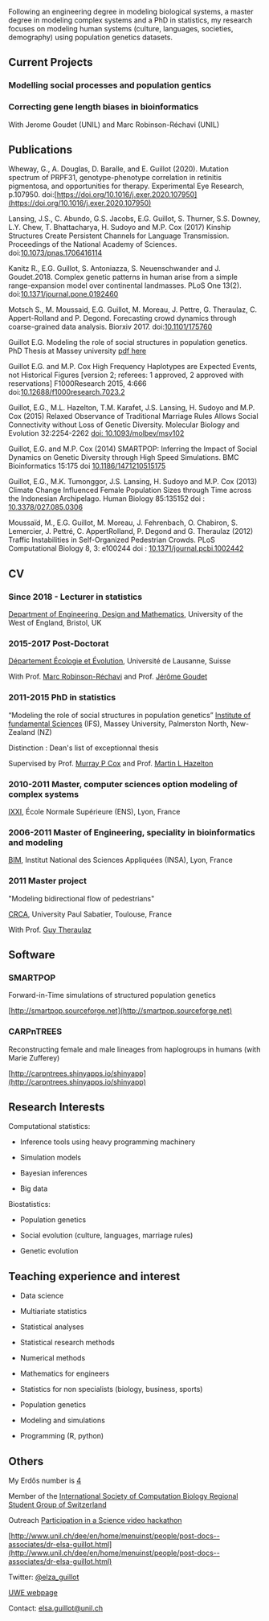 Following an engineering degree in modeling biological systems, a master degree in modeling complex systems and a PhD in statistics, my research focuses on modeling human systems (culture, languages, societies, demography) using population genetics datasets.

## Current Projects

### Modelling social processes and population gentics


### Correcting gene length biases in bioinformatics
With Jerome Goudet (UNIL) and Marc Robinson-Réchavi (UNIL)



## Publications


Wheway, G., A. Douglas, D. Baralle, and E. Guillot (2020). Mutation spectrum of PRPF31, genotype-phenotype correlation in retinitis pigmentosa, and opportunities for therapy. Experimental Eye Research, p.107950. doi:[https://doi.org/10.1016/j.exer.2020.107950](https://doi.org/10.1016/j.exer.2020.107950)

Lansing, J.S., C. Abundo, G.S. Jacobs, E.G. Guillot, S. Thurner, S.S. Downey, L.Y. Chew, T. Bhattacharya, H. Sudoyo and M.P. Cox (2017) Kinship Structures Create Persistent Channels for Language Transmission. Proceedings of the National Academy of Sciences. doi:[10.1073/pnas.1706416114](http://dx.doi.org/10.1073/pnas.1706416114)

Kanitz R., E.G. Guillot, S. Antoniazza, S. Neuenschwander and J. Goudet.2018. Complex genetic patterns in human arise from a simple range-expansion model over continental landmasses. PLoS One 13(2). doi:[10.1371/journal.pone.0192460
](http://dx.doi.org/10.1371/journal.pone.0192460)


Motsch S., M. Moussaid, E.G. Guillot, M. Moreau, J. Pettre, G. Theraulaz, C. Appert-Rolland and P. Degond. Forecasting crowd dynamics through coarse-grained data analysis. Biorxiv 2017. doi:[10.1101/175760](http://dx.doi.org/10.1101/175760)

Guillot E.G. Modeling the role of social structures in population genetics. PhD Thesis at Massey university [pdf here](http://mro.massey.ac.nz/bitstream/handle/10179/6951/02_whole.pdf?sequence=2&isAllowed=y)

Guillot E.G. and M.P. Cox High Frequency Haplotypes are Expected Events, not Historical Figures  [version 2; referees: 1 approved, 2 approved with reservations] F1000Research 2015, 4:666 doi:[10.12688/f1000research.7023.2](http://dx.doi.org/10.12688/f1000research.7023.2)

Guillot, E.G., M.L. Hazelton, T.M. Karafet, J.S. Lansing, H. Sudoyo and M.P. Cox (2015) Relaxed Observance of Traditional Marriage Rules Allows Social Connectivity without Loss of Genetic Diversity. Molecular Biology and Evolution 32:2254-2262 [doi: 10.1093/molbev/msv102](http://dx.doi.org/10.1093/molbev/msv102)

Guillot, E.G. and M.P. Cox (2014) SMARTPOP: Inferring the Impact of Social Dynamics on Genetic Diversity through High Speed Simulations. BMC Bioinformatics 15:175 doi [10.1186/1471210515175](http://dx.doi.org/10.1186/1471210515175)

Guillot, E.G., M.K. Tumonggor, J.S. Lansing, H. Sudoyo and M.P. Cox (2013) Climate Change Influenced Female Population Sizes through Time across the Indonesian Archipelago. Human Biology 85:135152 doi :[ 10.3378/027.085.0306](http://dx.doi.org/10.3378/027.085.0306)

Moussaïd, M., E.G. Guillot, M. Moreau, J. Fehrenbach, O. Chabiron, S. Lemercier, J. Pettré, C. AppertRolland, P. Degond and G. Theraulaz (2012) Traffic Instabilities in Self-Organized Pedestrian Crowds. PLoS Computational Biology 8, 3: e100244 doi : [10.1371/journal.pcbi.1002442](http://dx.doi.org/10.1371/journal.pcbi.1002442)

## CV

### Since 2018 - Lecturer in statistics
[Department of Engineering, Design and Mathematics](http://www1.uwe.ac.uk/et/edm), University of the West of England, Bristol, UK

### 2015-2017 Post-Doctorat 
[Département Écologie et Évolution](https://www.unil.ch/dee/home.html), Université de Lausanne, Suisse

With Prof. [Marc Robinson-Réchavi](http://www.unil.ch/dee/home/menuinst/people/group-leaders/prof-marc-robinson-rechavi.html) and Prof. [Jérôme Goudet](http://www.unil.ch/dee/home/menuinst/people/group-leaders/prof-jerome-goudet.html)

### 2011-2015 PhD in statistics 
“Modeling the role of social structures in population genetics”
[Institute of fundamental Sciences](http://ifs.massey.ac.nz/) (IFS), Massey University, Palmerston North, New-Zealand (NZ)

Distinction : Dean's list of exceptionnal thesis

Supervised by Prof. [Murray P Cox](http://massey.genomicus.com/) and Prof. [Martin L Hazelton](http://www.massey.ac.nz/~mhazelto/)

### 2010-2011 Master, computer sciences option modeling of complex systems

[IXXI](http://www.ens-lyon.fr/MasterSDM/en/master-2/m2-complex-systems), École Normale Supérieure (ENS), Lyon, France

### 2006-2011 Master of Engineering, speciality in bioinformatics and modeling

[BIM](http://bim.insa-lyon.fr/en), Institut National des Sciences Appliquées (INSA), Lyon, France

### 2011 Master project
"Modeling bidirectional flow of pedestrians"

[CRCA](http://cognition.ups-tlse.fr/?lang=en), University Paul Sabatier, Toulouse, France

With Prof. [Guy Theraulaz](http://cognition.ups-tlse.fr/spip.php?article182&lang=fr)


## Software

### SMARTPOP 

Forward-in-Time simulations of structured population genetics

[http://smartpop.sourceforge.net](http://smartpop.sourceforge.net)

### CARPnTREES 

Reconstructing female and male lineages from haplogroups in humans (with Marie Zufferey)

[http://carpntrees.shinyapps.io/shinyapp](http://carpntrees.shinyapps.io/shinyapp)

## Research Interests

Computational statistics:

* Inference tools using heavy programming machinery

* Simulation models

* Bayesian inferences

* Big data

Biostatistics:

* Population genetics

* Social evolution (culture, languages, marriage rules)

* Genetic evolution

## Teaching experience and interest

* Data science

* Multiariate statistics

* Statistical analyses

* Statistical research methods

* Numerical methods

* Mathematics for engineers

* Statistics for non specialists (biology, business, sports)

* Population genetics

* Modeling and simulations

* Programming (R, python)

## Others

My Erdős number is [4](https://en.wikipedia.org/wiki/Erd%C5%91s_number)

Member of the [International Society of Computation Biology Regional Student Group of Switzerland](https://iscbrsgswitzerland.wordpress.com)


Outreach
[Participation in a Science video hackathon](https://www.youtube.com/watch?v=MUUYp-k8R6Y)
 
[http://www.unil.ch/dee/en/home/menuinst/people/post-docs--associates/dr-elsa-guillot.html](http://www.unil.ch/dee/en/home/menuinst/people/post-docs--associates/dr-elsa-guillot.html)

Twitter: [@elza_guillot](https://twitter.com/elza_guillot)

[UWE webpage](https://people.uwe.ac.uk/Pages/person.aspx?accountname=campus%5Ceg-guillot)

Contact: elsa.guillot@unil.ch
